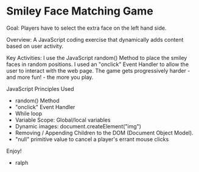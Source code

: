 # Smiley Face Matching Game

Goal:
Players have to select the extra face on the left hand side.

Overview:
A JavaScript coding exercise that dynamically adds content based on user activity.

Key Activities:
I use the JavaScript random() Method to place the smiley faces in random positions. I used an "onclick" Event Handler to allow the user to interact with the web page. The game gets progressively harder - and more fun! - the more you play. 


JavaScript Principles Used
- random() Method
- "onclick" Event Handler
- While loop
- Variable Scope: Global/local variables
- Dynamic images: document.createElement("img")
- Removing / Appending Children to the DOM (Document Object Model).
- "null" primitive value to cancel a player's errant mouse clicks

Enjoy!

- ralph